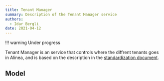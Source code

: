 ```yaml
---
title: Tenant Manager
summary: Description of the Tenant Manager service
authors:
  - Idar Bergli
date: 2021-04-12
---
```


!!! warning
    Under progress

Tenant Manager is an service that controls where the diffrent tenants goes in Alinea, and is based on the description in the [standardization document](../standardization/multi-tenant.md).

## Model
